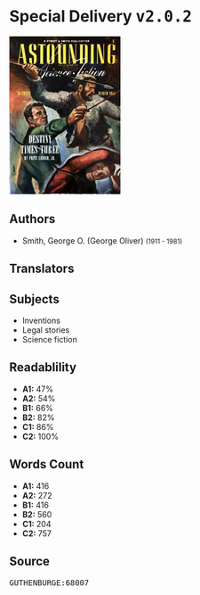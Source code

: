# Special Delivery <kbd>v2.0.2</kbd>

![](./cover.medium.jpg "")

## Authors


 - Smith, George O. (George Oliver) <small>(1911 - 1981)</small>

## Translators



## Subjects


 - Inventions
 - Legal stories
 - Science fiction

## Readablility


 - **A1:** 47%
 - **A2:** 54%
 - **B1:** 66%
 - **B2:** 82%
 - **C1:** 86%
 - **C2:** 100%

## Words Count


 - **A1:** 416
 - **A2:** 272
 - **B1:** 416
 - **B2:** 560
 - **C1:** 204
 - **C2:** 757

## Source


<kbd>GUTHENBURGE:68007</kbd>
